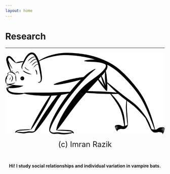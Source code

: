 ```yaml
---
layout: home
---
```

# Research
--- 
![Vampire bat digital drawing - Copyright (c) 2020 Imran Razik](/assets/vampterrestrial.png) <br/>
<p align="center"> <font size="5"> (c) Imran Razik </font> </p> 

<br/>

<p align="center">
  <b> Hi! I study social relationships and individual variation in vampire bats. </b>
    </p>
